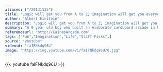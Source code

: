```yaml
---
aliases: ["/20131125"]
title: "Logic will get you from A to Z; imagination will get you everywhere."
author: "Albert Einstein"
description: "Logic will get you from A to Z; imagination will get you everywhere. - Albert Einstein quotes from GetInspired365.com"
summary: "A 9 year old boy who built an elaborate cardboard arcade in his dad's auto parts store is about to have the best day of his life, and inspire the world."
referenceurl: "http://CainesArcade.com"
tags: ["Fun","Imagination","Life","Staff-Picks",]
source: "youtube"
videoid: "faIFNkdq96U"
image: "https://img.youtube.com/vi/faIFNkdq96U/0.jpg"
---
```


{{< youtube faIFNkdq96U >}}
